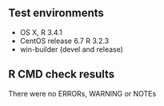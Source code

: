 ## Test environments
* OS X, R 3.4.1
* CentOS release 6.7 R 3.2.3
* win-builder (devel and release)

## R CMD check results
There were no ERRORs, WARNING or NOTEs